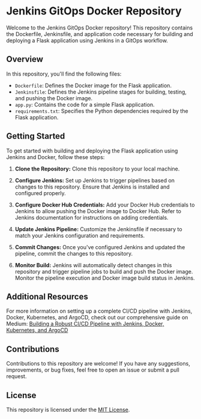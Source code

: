 # Jenkins GitOps Docker Repository

Welcome to the Jenkins GitOps Docker repository! This repository contains the Dockerfile, Jenkinsfile, and application code necessary for building and deploying a Flask application using Jenkins in a GitOps workflow.

## Overview

In this repository, you'll find the following files:

- `Dockerfile`: Defines the Docker image for the Flask application.
- `Jenkinsfile`: Defines the Jenkins pipeline stages for building, testing, and pushing the Docker image.
- `app.py`: Contains the code for a simple Flask application.
- `requirements.txt`: Specifies the Python dependencies required by the Flask application.

## Getting Started

To get started with building and deploying the Flask application using Jenkins and Docker, follow these steps:

1. **Clone the Repository:** Clone this repository to your local machine.

2. **Configure Jenkins:** Set up Jenkins to trigger pipelines based on changes to this repository. Ensure that Jenkins is installed and configured properly.

3. **Configure Docker Hub Credentials:** Add your Docker Hub credentials to Jenkins to allow pushing the Docker image to Docker Hub. Refer to Jenkins documentation for instructions on adding credentials.

4. **Update Jenkins Pipeline:** Customize the Jenkinsfile if necessary to match your Jenkins configuration and requirements.

5. **Commit Changes:** Once you've configured Jenkins and updated the pipeline, commit the changes to this repository.

6. **Monitor Build:** Jenkins will automatically detect changes in this repository and trigger pipeline jobs to build and push the Docker image. Monitor the pipeline execution and Docker image build status in Jenkins.

## Additional Resources

For more information on setting up a complete CI/CD pipeline with Jenkins, Docker, Kubernetes, and ArgoCD, check out our comprehensive guide on Medium:
[Building a Robust CI/CD Pipeline with Jenkins, Docker, Kubernetes, and ArgoCD](https://medium.com/@sameeradissanayaka/building-a-robust-ci-cd-pipeline-with-jenkins-docker-kubernetes-and-argocd-bdcc15a31a2f)

## Contributions

Contributions to this repository are welcome! If you have any suggestions, improvements, or bug fixes, feel free to open an issue or submit a pull request.

## License

This repository is licensed under the [MIT License](LICENSE).
